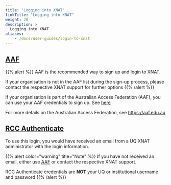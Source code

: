 ```yaml
---
title: "Logging into XNAT"
linkTitle: "Logging into XNAT"
weight: 20
description: >
  Logging into XNAT
aliases:
    - /docs/user-guides/login-to-xnat
---
```


## [AAF](aaf-login)

{{% alert %}}
AAF is the recommended way to sign up and login to XNAT.

If your organisation is not in the AAF list during the sign-up process, please contact the respective XNAT support for further options
{{% /alert %}}

If your organisation is part of the Australian Access Federation (AAF), you can use your AAF credentials to sign up. See [here](aaf-login)

For more details on the Australian Access Federation, see https://aaf.edu.au

## [RCC Authenticate](rcc-login)
To use this login, you would have received an email from a UQ XNAT administrator with the login information.

{{% alert color="warning" title="Note" %}}
If you have not received an email, either use [AAF](../aaf-login) or contact the respective XNAT support.<br>

RCC Authenticate credentials are **NOT** your UQ or institutional username and password
{{% /alert %}}
